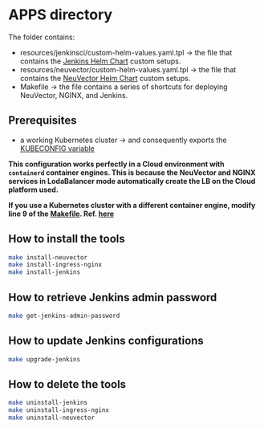 # APPS directory

The folder contains:
- resources/jenkinsci/custom-helm-values.yaml.tpl -> the file that contains the [Jenkins Helm Chart](https://github.com/jenkinsci/helm-charts/blob/main/charts/jenkins/values.yaml) custom setups.
- resources/neuvector/custom-helm-values.yaml.tpl -> the file that contains the [NeuVector Helm Chart](https://github.com/neuvector/neuvector-helm/blob/master/charts/core/values.yaml) custom setups.
- Makefile -> the file contains a series of shortcuts for deploying NeuVector, NGINX, and Jenkins.

## Prerequisites

- a working Kubernetes cluster -> and consequently exports the [KUBECONFIG variable](https://kubernetes.io/docs/tasks/access-application-cluster/configure-access-multiple-clusters/#set-the-kubeconfig-environment-variable)

**This configuration works perfectly in a Cloud environment with `containerd` container engines. This is because the NeuVector and NGINX services in LodaBalancer mode automatically create the LB on the Cloud platform used.**

**If you use a Kubernetes cluster with a different container engine, modify line 9 of the [Makefile](./Makefile). Ref. [here](https://github.com/neuvector/neuvector-helm/blob/master/charts/core/values.yaml#L545C1-L545C12)**

## How to install the tools

```bash
make install-neuvector
make install-ingress-nginx
make install-jenkins
```

## How to retrieve Jenkins admin password

```bash
make get-jenkins-admin-password
```

## How to update Jenkins configurations

```bash
make upgrade-jenkins
```

## How to delete the tools

```bash
make uninstall-jenkins
make uninstall-ingress-nginx
make uninstall-neuvector
```
